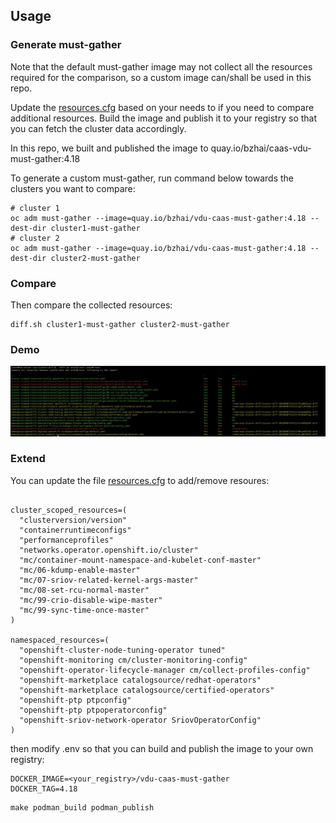 ## Usage

### Generate must-gather

Note that the default must-gather image may not collect all the resources required for the comparison, so a custom 
image can/shall be used in this repo. 

Update the [resources.cfg](collection-scripts/resources.cfg) based on your needs to if you need to compare additional resources. Build the 
image and publish it to your registry so that you can fetch the cluster data accordingly. 

In this repo, we built and published the image to quay.io/bzhai/caas-vdu-must-gather:4.18

To generate a custom must-gather, run command below towards the clusters you want to compare:

```shell
# cluster 1
oc adm must-gather --image=quay.io/bzhai/vdu-caas-must-gather:4.18 --dest-dir cluster1-must-gather
# cluster 2
oc adm must-gather --image=quay.io/bzhai/vdu-caas-must-gather:4.18 --dest-dir cluster2-must-gather
```

### Compare

Then compare the collected resources:

```shell
diff.sh cluster1-must-gather cluster2-must-gather
```

### Demo

![demo](diff.jpg "cluster diff")


### Extend

You can update the file [resources.cfg](collection-scripts/resources.cfg) to add/remove resoures:
```shell

cluster_scoped_resources=(
  "clusterversion/version"
  "containerruntimeconfigs"
  "performanceprofiles"
  "networks.operator.openshift.io/cluster"
  "mc/container-mount-namespace-and-kubelet-conf-master"
  "mc/06-kdump-enable-master"
  "mc/07-sriov-related-kernel-args-master"
  "mc/08-set-rcu-normal-master"
  "mc/99-crio-disable-wipe-master"
  "mc/99-sync-time-once-master"
)

namespaced_resources=(
  "openshift-cluster-node-tuning-operator tuned"
  "openshift-monitoring cm/cluster-monitoring-config"
  "openshift-operator-lifecycle-manager cm/collect-profiles-config"
  "openshift-marketplace catalogsource/redhat-operators"
  "openshift-marketplace catalogsource/certified-operators"
  "openshift-ptp ptpconfig"
  "openshift-ptp ptpoperatorconfig"
  "openshift-sriov-network-operator SriovOperatorConfig"
)

```

then modify .env so that you can build and publish the image to your own registry:

```
DOCKER_IMAGE=<your_registry>/vdu-caas-must-gather
DOCKER_TAG=4.18
```

```shell
make podman_build podman_publish
```
